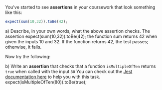 
You've started to see **assertions** in your coursework that look something like this:

```js
expect(sum(10,32)).toBe(42);
```

a) Describe, in your own words, what the above assertion checks.
The assertion expect(sum(10,32)).toBe(42); the function sum returns 42 when given the inputs 10 and 32. If the function returns 42, the test passes; otherwise, it fails.

Now try the following:

b) Write an **assertion** that checks that a function `isMultipleOfTen` returns `true` when called with the input `80`
You can check out the [Jest documentation here](https://jestjs.io/docs/expect#matchers) to help you with this task.
expect(isMultipleOfTen(80)).toBe(true);
